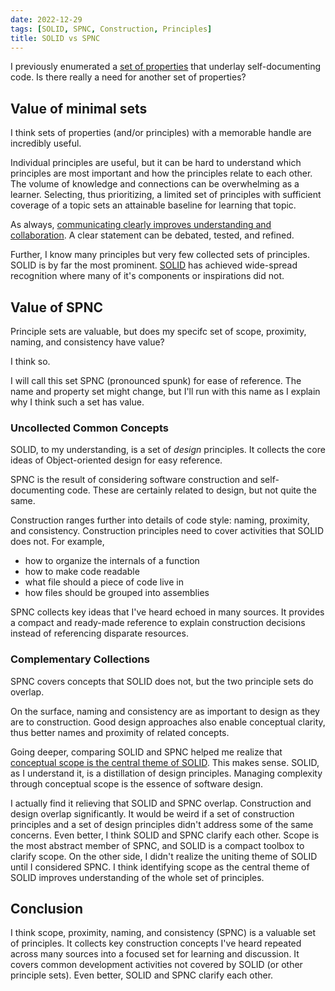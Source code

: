 ```yaml
---
date: 2022-12-29
tags: [SOLID, SPNC, Construction, Principles]
title: SOLID vs SPNC
---
```


I previously enumerated a [set of properties](../../posts/2022/2022-12-09-Properties-of-self-documenting-code.md) that underlay self-documenting code.
Is there really a need for another set of properties?
<!--more-->

## Value of minimal sets

I think sets of properties (and/or principles) with a memorable handle are incredibly useful.

Individual principles are useful, but it can be hard to understand which principles are most important and how the principles relate to each other. The volume of knowledge and connections can be overwhelming as a learner. Selecting, thus prioritizing, a limited set of principles with sufficient coverage of a topic sets an attainable baseline for learning that topic. 

As always, [communicating clearly improves understanding and collaboration](../../posts/Whats-Your-Duck-V2/2022-06-16-1-Software-as-Clarity.md#better-wrong-than-vague). A clear statement can be debated, tested, and refined.

Further, I know many principles but very few collected sets of principles. SOLID is by far the most prominent. [SOLID](https://en.wikipedia.org/wiki/SOLID) has achieved wide-spread recognition where many of it's components or inspirations did not.


<!-- There are some really good books on construction, but a book is too long when you're trying to advise someone in the flow of work. I think we can do better for an outline of construction knowledge then a whole book. It will likely still take one or more books to understand the variety and nuance of construction decisions but we can set the road map with a shorter list and provide a tool for remembering and organizing construction concepts -->

## Value of SPNC

Principle sets are valuable, but does my specifc set of scope, proximity, naming, and consistency have value?

I think so.

I will call this set SPNC (pronounced spunk) for ease of reference. The name and property set might change, but I'll run with this name as I explain why I think such a set has value.

### Uncollected Common Concepts

SOLID, to my understanding, is a set of *design* principles. It collects the core ideas of Object-oriented design for easy reference.

SPNC is the result of considering software construction and self-documenting code. These are certainly related to design, but not quite the same. 

Construction ranges further into details of code style: naming, proximity, and consistency. Construction principles need to cover activities that SOLID does not. For example,
- how to organize the internals of a function
- how to make code readable
- what file should a piece of code live in
- how files should be grouped into assemblies

SPNC collects key ideas that I've heard echoed in many sources. It provides a compact and ready-made reference to explain construction decisions instead of referencing disparate resources.

### Complementary Collections

SPNC covers concepts that SOLID does not, but the two principle sets do overlap.

On the surface, naming and consistency are as important to design as they are to construction. Good design approaches also enable conceptual clarity, thus better names and proximity of related concepts.

Going deeper, comparing SOLID and SPNC helped me realize that [conceptual scope is the central theme of SOLID](../../posts/2022/2022-12-23-SOLID-is-about-scope.md). This makes sense. SOLID, as I understand it, is a distillation of design principles. Managing complexity through conceptual scope is the essence of software design.

I actually find it relieving that SOLID and SPNC overlap. Construction and design overlap significantly. It would be weird if a set of construction principles and a set of design principles didn't address some of the same concerns. Even better, I think SOLID and SPNC clarify each other. Scope is the most abstract member of SPNC, and SOLID is a compact toolbox to clarify scope. On the other side, I didn't realize the uniting theme of SOLID until I considered SPNC. I think identifying scope as the central theme of SOLID improves understanding of the whole set of principles.


## Conclusion

I think scope, proximity, naming, and consistency (SPNC) is a valuable set of principles.
It collects key construction concepts I've heard repeated across many sources into a focused set for learning and discussion. It covers common development activities not covered by SOLID (or other principle sets). Even better, SOLID and SPNC clarify each other.